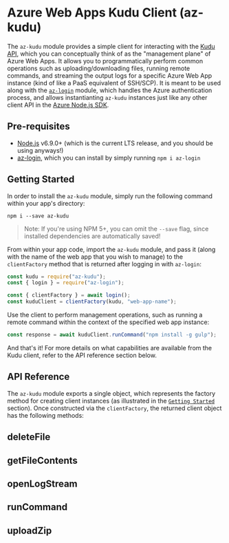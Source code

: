 # Azure Web Apps Kudu Client (az-kudu)

The `az-kudu` module provides a simple client for interacting with the [Kudu API](https://github.com/projectkudu/kudu/wiki), which you can conceptually think of as the "management plane" of Azure Web Apps. It allows you to programmatically perform common operations such as uploading/downloading files, running remote commands, and streaming the output logs for a specific Azure Web App instance (kind of like a PaaS equivalent of SSH/SCP). It is meant to be used along with the [`az-login`](https://github.com/lostintangent/az-login) module, which handles the Azure authentication process, and allows instantianting `az-kudu` instances just like any other client API in the [Azure Node.js SDK](https://github.com/Azure/azure-sdk-for-node).

## Pre-requisites

* [Node.js](https://nodejs.org/en/) v6.9.0+ (which is the current LTS release, and you should be using anyways!)
* [az-login](https://github.com/lostintangent/az-login), which you can install by simply running `npm i az-login`

## Getting Started

In order to install the `az-kudu` module, simply run the following command within your app's directory:

```shell
npm i --save az-kudu
```

> Note: If you're using NPM 5+, you can omit the `--save` flag, since installed dependencies are automatically saved!

From within your app code, import the `az-kudu` module, and pass it (along with the name of the web app that you wish to manage) to the `clientFactory` method that is returned after logging in with `az-login`:

```javascript
const kudu = require("az-kudu");
const { login } = require("az-login");

const { clientFactory } = await login();
const kuduClient = clientFactory(kudu, "web-app-name");
```

Use the client to perform management operations, such as running a remote command within the context of the specified web app instance:

```javascript
const response = await kuduClient.runCommand("npm install -g gulp");
```

And that's it! For more details on what capabilities are available from the Kudu client, refer to the API reference section below.

## API Reference

The `az-kudu` module exports a single object, which represents the factory method for creating client instances (as illustrated in the [`Getting Started`](#getting-started) section). Once constructed via the `clientFactory`, the returned client object has the following methods:

## deleteFile

## getFileContents

## openLogStream

## runCommand

## uploadZip